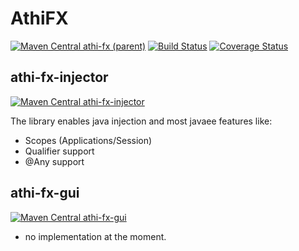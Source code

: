 # **AthiFX**

[![Maven Central athi-fx (parent)](https://maven-badges.herokuapp.com/maven-central/com.github.athi/athi-fx/badge.svg)](https://maven-badges.herokuapp.com/maven-central2/com.github.athi/athi-fx)
[![Build Status](https://travis-ci.org/Athi/athifx.svg?branch=master)](https://travis-ci.org/Athi/athifx)
[![Coverage Status](https://coveralls.io/repos/github/Athi/athifx/badge.svg?branch=master)](https://coveralls.io/github/Athi/athifx?branch=master)


## **athi-fx-injector**

[![Maven Central athi-fx-injector](https://maven-badges.herokuapp.com/maven-central/com.github.athi/athi-fx-injector/badge.svg)](https://maven-badges.herokuapp.com/maven-central/com.github.athi/athi-fx-injector)

The library enables java injection and most javaee features like:
 - Scopes (Applications/Session)
 - Qualifier support
 - @Any support

## **athi-fx-gui**

[![Maven Central athi-fx-gui](https://maven-badges.herokuapp.com/maven-central/com.github.athi/athi-fx-gui/badge.svg)](https://maven-badges.herokuapp.com/maven-central/com.github.athi/athi-fx-gui)

 - no implementation at the moment.
